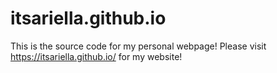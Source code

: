 # itsariella.github.io

This is the source code for my personal webpage! Please visit https://itsariella.github.io/ for my website!
